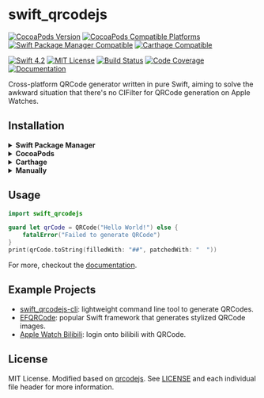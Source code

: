 # swift_qrcodejs

[![CocoaPods Version](https://img.shields.io/cocoapods/v/swift_qrcodejs.svg?style=flat)](http://cocoapods.org/pods/swift_qrcodejs)
[![CocoaPods Compatible Platforms](https://img.shields.io/cocoapods/p/swift_qrcodejs.svg?style=flat)](http://cocoapods.org/pods/swift_qrcodejs)
[![Swift Package Manager Compatible](https://img.shields.io/badge/SPM-compatible-brightgreen.svg)](https://swift.org/package-manager/)
[![Carthage Compatible](https://img.shields.io/badge/Carthage-compatible-4BC51D.svg?style=flat)](https://github.com/Carthage/Carthage)

[![Swift 4.2](https://img.shields.io/badge/Swift-4.2-ffac45.svg)](https://swift.org)
[![MIT License](https://img.shields.io/github/license/ApolloZhu/swift_qrcodejs.svg)](./LICENSE)
[![Build Status](https://travis-ci.org/ApolloZhu/swift_qrcodejs.svg?branch=master)](https://travis-ci.org/ApolloZhu/swift_qrcodejs)
[![Code Coverage](https://codecov.io/gh/ApolloZhu/swift_qrcodejs/branch/master/graphs/badge.svg)](https://codecov.io/gh/ApolloZhu/swift_qrcodejs/branch/master)
[![Documentation](https://apollozhu.github.io/swift_qrcodejs/badge.svg)](https://apollozhu.github.io/swift_qrcodejs)


Cross-platform QRCode generator written in pure Swift, aiming to solve the awkward situation that there's no CIFilter for QRCode generation on Apple Watches.

## Installation

<details>
<summary><strong>Swift Package Manager</strong></summary>

```swift
dependencies: [
    .package(url: "https://github.com/ApolloZhu/swift_qrcodejs.git", from: "1.1.2"),
]
```

</details>

<details>
<summary><strong>CocoaPods</strong></summary>

```ruby
pod 'swift_qrcodejs'
```

</details>

<details>
<summary><strong>Carthage</strong></summary>

```ruby
github "ApolloZhu/swift_qrcodejs" ~> 1.1.2
```

</details>

<details>
<summary><strong>Manually</strong></summary>

Copy all the `.swift` files from the `Sources` folder into your project.

</details>

## Usage

```swift
import swift_qrcodejs

guard let qrCode = QRCode("Hello World!") else {
    fatalError("Failed to generate QRCode")
}
print(qrCode.toString(filledWith: "##", patchedWith: "  "))
```

For more, checkout the [documentation](https://apollozhu.github.io/swift_qrcodejs).

## Example Projects

- [swift_qrcodejs-cli](./Example/main.swift): lightweight command line tool to generate QRCodes.
- [EFQRCode](https://github.com/EyreFree/EFQRCode): popular Swift framework that generates stylized QRCode images.
- [Apple Watch Bilibili](https://github.com/ApolloZhu/Apple-Watch-Bilibili): login onto bilibili with QRCode.

## License

MIT License. Modified based on [qrcodejs](https://github.com/davidshimjs/qrcodejs).
 See [LICENSE](./LICENSE) and each individual file header for more information.
